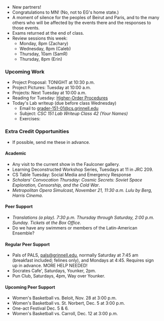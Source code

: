 * New partners!
* Congratulations to MN!  (No, not to EG's home state.)
* A moment of silence for the peoples of Beirut and Paris, and to the
  many others who will be affected by the events there and the responses
  to those events.
* Exams returned at the end of class.
* Review sessions this week:
    * Monday, 8pm (Zachary)
    * Wednesday, 8pm (Caleb)
    * Thursday, 10am (SamR)
    * Thursday, 8pm (Erin)

### Upcoming Work

* Project Proposal: TONIGHT at 10:30 p.m.
* Project Pictures: Tuesday at 10:00 a.m.
* Projects: Next Tuesday at 10:00 a.m.
* Reading for Tuesday:
  [Higher-Order Procedures](../readings/hop-reading.html)
* Today's Lab writeup (due before class Wednesday)
    * Email to <grader-151-01@cs.grinnell.edu> 
    * Subject: _CSC 151 Lab Writeup Class 42 (Your Names)_
    * Exercises:

### Extra Credit Opportunities

* If possible, send me these in advance.

#### Academic

* Any visit to the current show in the Faulconer gallery.
* Learning Deconstructed Workshop Series, Tuesdays at 11 in JRC 209.
* CS Table Tuesday: Social Media and Emergency Response
* *Scholars' Convocation Thursday: Cosmic Secrets: Soviet Space Exploration,
  Censorship, and the Cold War*.
* *Metropolitan Opera Simulcast, November 21, 11:30 a.m. Lulu by Berg, 
  Harris Cinema*.

#### Peer Support

* *Translations (a play).  7:30 p.m. Thursday through Saturday,
  2:00 p.m. Sunday.  Tickets at the Box Office*.
* Do we have any swimmers or members of the Latin-American Ensemble?

#### Regular Peer Support

* Pals of PALS, pals@grinnell.edu, normally Saturday at 7:45 am (breakfast
  included; felines only), and Mondays at 4:45.  Requires sign up in 
  advance.    MORE HELP NEEDED!
* Socrates Cafe', Saturdays, Younker, 2pm.
* Pun Club, Saturdays, 4pm, Way over Younker.

#### Upcoming Peer Support

* Women's Basketball vs. Beloit, Nov. 28 at 3:00 p.m.
* Women's Basketball vs. St. Norbert, Dec. 5 at 3:00 p.m.
* One-act Festival Dec. 5 & 6.
* Women's Basketball vs. Carroll, Dec. 12 at 3:00 p.m.

